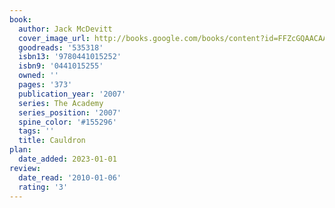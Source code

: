 ```yaml
---
book:
  author: Jack McDevitt
  cover_image_url: http://books.google.com/books/content?id=FFZcGQAACAAJ&printsec=frontcover&img=1&zoom=1&source=gbs_api
  goodreads: '535318'
  isbn13: '9780441015252'
  isbn9: '0441015255'
  owned: ''
  pages: '373'
  publication_year: '2007'
  series: The Academy
  series_position: '2007'
  spine_color: '#155296'
  tags: ''
  title: Cauldron
plan:
  date_added: 2023-01-01
review:
  date_read: '2010-01-06'
  rating: '3'
---
```

